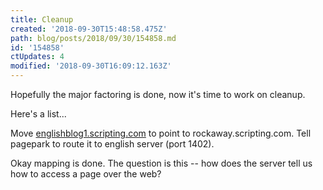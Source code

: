 ```yaml
---
title: Cleanup
created: '2018-09-30T15:48:58.475Z'
path: blog/posts/2018/09/30/154858.md
id: '154858'
ctUpdates: 4
modified: '2018-09-30T16:09:12.163Z'
---
```

Hopefully the major factoring is done, now it's time to work on cleanup.

Here's a list...

Move [englishblog1.scripting.com](http://englishblog1.scripting.com) to point to rockaway.scripting.com. Tell pagepark to route it to english server (port 1402).

Okay mapping is done. The question is this -- how does the server tell us how to access a page over the web?